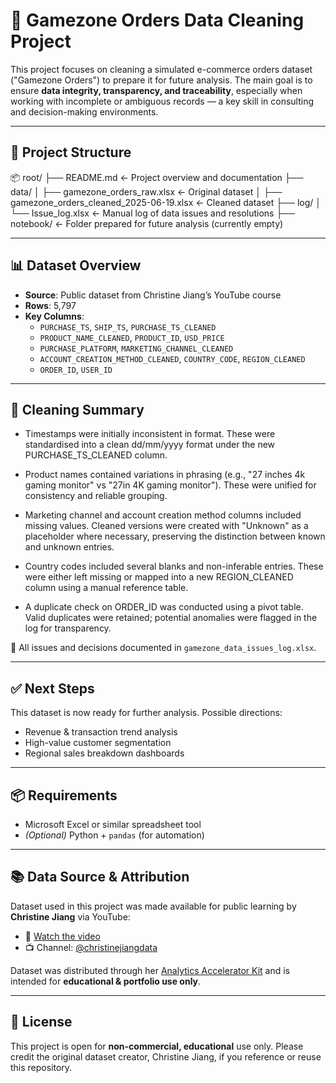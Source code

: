 # 🛒 Gamezone Orders Data Cleaning Project

This project focuses on cleaning a simulated e-commerce orders dataset ("Gamezone Orders") to prepare it for future analysis. The main goal is to ensure **data integrity, transparency, and traceability**, especially when working with incomplete or ambiguous records — a key skill in consulting and decision-making environments.

---

## 📁 Project Structure

📦 root/
├── README.md                         ← Project overview and documentation
├── data/
│   ├── gamezone_orders_raw.xlsx      ← Original dataset
│   ├── gamezone_orders_cleaned_2025-06-19.xlsx  ← Cleaned dataset
├── log/
│   └── Issue_log.xlsx                ← Manual log of data issues and resolutions
├── notebook/                         ← Folder prepared for future analysis (currently empty)


---

## 📊 Dataset Overview

- **Source**: Public dataset from Christine Jiang’s YouTube course
- **Rows**: 5,797
- **Key Columns**:
  - `PURCHASE_TS`, `SHIP_TS`, `PURCHASE_TS_CLEANED`
  - `PRODUCT_NAME_CLEANED`, `PRODUCT_ID`, `USD_PRICE`
  - `PURCHASE_PLATFORM`, `MARKETING_CHANNEL_CLEANED`
  - `ACCOUNT_CREATION_METHOD_CLEANED`, `COUNTRY_CODE`, `REGION_CLEANED`
  - `ORDER_ID`, `USER_ID`

---

## 🧹 Cleaning Summary

- Timestamps were initially inconsistent in format. These were standardised into a clean dd/mm/yyyy format under the new PURCHASE_TS_CLEANED column.

- Product names contained variations in phrasing (e.g., "27 inches 4k gaming monitor" vs "27in 4K gaming monitor"). These were unified for consistency and reliable grouping.

- Marketing channel and account creation method columns included missing values. Cleaned versions were created with "Unknown" as a placeholder where necessary, preserving the distinction between known and unknown entries.

- Country codes included several blanks and non-inferable entries. These were either left missing or mapped into a new REGION_CLEANED column using a manual reference table.

- A duplicate check on ORDER_ID was conducted using a pivot table. Valid duplicates were retained; potential anomalies were flagged in the log for transparency.

📝 All issues and decisions documented in `gamezone_data_issues_log.xlsx`.

---

## ✅ Next Steps

This dataset is now ready for further analysis. Possible directions:
- Revenue & transaction trend analysis
- High-value customer segmentation
- Regional sales breakdown dashboards

---

## 📦 Requirements

- Microsoft Excel or similar spreadsheet tool
- *(Optional)* Python + `pandas` (for automation)

---

## 📚 Data Source & Attribution

Dataset used in this project was made available for public learning by **Christine Jiang** via YouTube:

- 🎥 [Watch the video](https://www.youtube.com/watch?v=y9wFFD2bXQM)  
- 📺 Channel: [@christinejiangdata](https://www.youtube.com/@christinejiangdata)

Dataset was distributed through her [Analytics Accelerator Kit](https://the-analytics-accelerator.kit) and is intended for **educational & portfolio use only**.

---

## 📜 License

This project is open for **non-commercial, educational** use only. Please credit the original dataset creator, Christine Jiang, if you reference or reuse this repository.